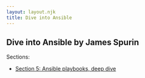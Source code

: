 ```yaml
---
layout: layout.njk
title: Dive into Ansible
---
```


## Dive into Ansible by James Spurin

Sections:

- [Section 5: Ansible playbooks, deep dive](./section-5/)
